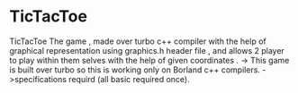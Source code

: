 # TicTacToe
TicTacToe The game , made over turbo c++ compiler with the help of graphical representation using graphics.h header file , and allows 2 player to play within them selves with the help of given coordinates .
-> This game is built over turbo so this is working only on Borland c++ compilers.
->specifications requird (all basic required once).
